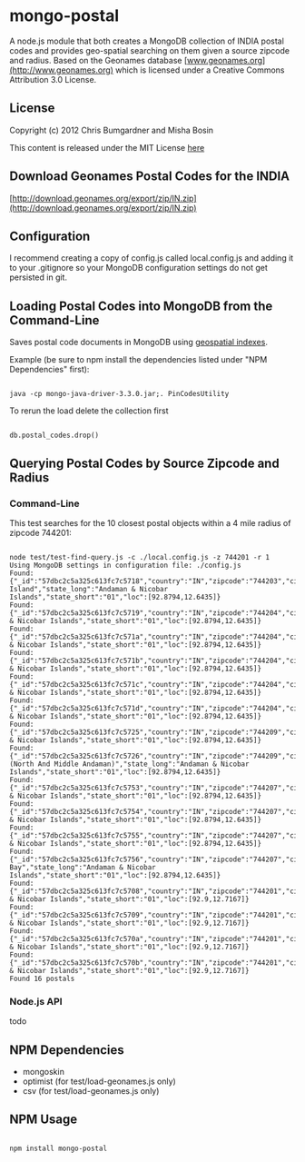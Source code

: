# mongo-postal

A node.js module that both creates a MongoDB collection of INDIA postal codes and provides geo-spatial searching on them given a source zipcode and radius. Based on the Geonames database [www.geonames.org](http://www.geonames.org) which is licensed under a Creative Commons Attribution 3.0 License.

## License
Copyright (c) 2012 Chris Bumgardner and Misha Bosin

This content is released under the MIT License [here](https://github.com/cbumgard/node-mongo-postal/blob/master/LICENSE)

## Download Geonames Postal Codes for the INDIA
[http://download.geonames.org/export/zip/IN.zip](http://download.geonames.org/export/zip/IN.zip)

## Configuration

I recommend creating a copy of config.js called local.config.js and adding it to your .gitignore so your MongoDB configuration settings do not get persisted in git.

## Loading Postal Codes into MongoDB from the Command-Line

Saves postal code documents in MongoDB using [geospatial indexes](http://www.mongodb.org/display/DOCS/Geospatial+Indexing).

Example (be sure to npm install the dependencies listed under "NPM Dependencies" first):

<pre><code>
java -cp mongo-java-driver-3.3.0.jar;. PinCodesUtility
</code></pre>

To rerun the load delete the collection first
<pre><code>
db.postal_codes.drop()
</code></pre>

## Querying Postal Codes by Source Zipcode and Radius

### Command-Line

This test searches for the 10 closest postal objects within a 4 mile radius of zipcode 744201:

<pre><code>
node test/test-find-query.js -c ./local.config.js -z 744201 -r 1
Using MongoDB settings in configuration file: ./config.js
Found: {"_id":"57dbc2c5a325c613fc7c5718","country":"IN","zipcode":"744203","city":"Long Island","state_long":"Andaman & Nicobar Islands","state_short":"01","loc":[92.8794,12.6435]}
Found: {"_id":"57dbc2c5a325c613fc7c5719","country":"IN","zipcode":"744204","city":"Mayabander","state_long":"Andaman & Nicobar Islands","state_short":"01","loc":[92.8794,12.6435]}
Found: {"_id":"57dbc2c5a325c613fc7c571a","country":"IN","zipcode":"744204","city":"Weby","state_long":"Andaman & Nicobar Islands","state_short":"01","loc":[92.8794,12.6435]}
Found: {"_id":"57dbc2c5a325c613fc7c571b","country":"IN","zipcode":"744204","city":"Rampur","state_long":"Andaman & Nicobar Islands","state_short":"01","loc":[92.8794,12.6435]}
Found: {"_id":"57dbc2c5a325c613fc7c571c","country":"IN","zipcode":"744204","city":"Pudumadurai","state_long":"Andaman & Nicobar Islands","state_short":"01","loc":[92.8794,12.6435]}
Found: {"_id":"57dbc2c5a325c613fc7c571d","country":"IN","zipcode":"744204","city":"Tugapur","state_long":"Andaman & Nicobar Islands","state_short":"01","loc":[92.8794,12.6435]}
Found: {"_id":"57dbc2c5a325c613fc7c5725","country":"IN","zipcode":"744209","city":"Uttara","state_long":"Andaman & Nicobar Islands","state_short":"01","loc":[92.8794,12.6435]}
Found: {"_id":"57dbc2c5a325c613fc7c5726","country":"IN","zipcode":"744209","city":"Kadamtala (North And Middle Andaman)","state_long":"Andaman & Nicobar Islands","state_short":"01","loc":[92.8794,12.6435]}
Found: {"_id":"57dbc2c5a325c613fc7c5753","country":"IN","zipcode":"744207","city":"Ramakrishnapur","state_long":"Andaman & Nicobar Islands","state_short":"01","loc":[92.8794,12.6435]}
Found: {"_id":"57dbc2c5a325c613fc7c5754","country":"IN","zipcode":"744207","city":"Netajinagar","state_long":"Andaman & Nicobar Islands","state_short":"01","loc":[92.8794,12.6435]}
Found: {"_id":"57dbc2c5a325c613fc7c5755","country":"IN","zipcode":"744207","city":"Vivekandapur","state_long":"Andaman & Nicobar Islands","state_short":"01","loc":[92.8794,12.6435]}
Found: {"_id":"57dbc2c5a325c613fc7c5756","country":"IN","zipcode":"744207","city":"Hut  Bay","state_long":"Andaman & Nicobar Islands","state_short":"01","loc":[92.8794,12.6435]}
Found: {"_id":"57dbc2c5a325c613fc7c5708","country":"IN","zipcode":"744201","city":"Nimbudera","state_long":"Andaman & Nicobar Islands","state_short":"01","loc":[92.9,12.7167]}
Found: {"_id":"57dbc2c5a325c613fc7c5709","country":"IN","zipcode":"744201","city":"Betapur","state_long":"Andaman & Nicobar Islands","state_short":"01","loc":[92.9,12.7167]}
Found: {"_id":"57dbc2c5a325c613fc7c570a","country":"IN","zipcode":"744201","city":"Pitchernalla","state_long":"Andaman & Nicobar Islands","state_short":"01","loc":[92.9,12.7167]}
Found: {"_id":"57dbc2c5a325c613fc7c570b","country":"IN","zipcode":"744201","city":"Swdeshnagar","state_long":"Andaman & Nicobar Islands","state_short":"01","loc":[92.9,12.7167]}
Found 16 postals
</code></pre>

### Node.js API
todo

## NPM Dependencies

* mongoskin
* optimist (for test/load-geonames.js only)
* csv (for test/load-geonames.js only)

## NPM Usage

<pre><code>
npm install mongo-postal
</code></pre>